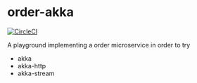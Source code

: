 # order-akka

[![CircleCI](https://circleci.com/gh/mduesterhoeft/order-akka.svg?style=svg)](https://circleci.com/gh/mduesterhoeft/order-akka)

A playground implementing a order microservice in order to try
- akka
- akka-http
- akka-stream

